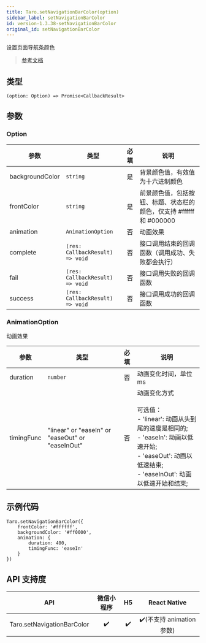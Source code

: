 ```yaml
---
title: Taro.setNavigationBarColor(option)
sidebar_label: setNavigationBarColor
id: version-1.3.38-setNavigationBarColor
original_id: setNavigationBarColor
---
```


设置页面导航条颜色

> [参考文档](https://developers.weixin.qq.com/miniprogram/dev/api/ui/navigation-bar/wx.setNavigationBarColor.html)

## 类型

```tsx
(option: Option) => Promise<CallbackResult>
```

## 参数

### Option

| 参数 | 类型 | 必填 | 说明 |
| --- | --- | :---: | --- |
| backgroundColor | `string` | 是 | 背景颜色值，有效值为十六进制颜色 |
| frontColor | `string` | 是 | 前景颜色值，包括按钮、标题、状态栏的颜色，仅支持 #ffffff 和 #000000 |
| animation | `AnimationOption` | 否 | 动画效果 |
| complete | `(res: CallbackResult) => void` | 否 | 接口调用结束的回调函数（调用成功、失败都会执行） |
| fail | `(res: CallbackResult) => void` | 否 | 接口调用失败的回调函数 |
| success | `(res: CallbackResult) => void` | 否 | 接口调用成功的回调函数 |

### AnimationOption

动画效果

| 参数 | 类型 | 必填 | 说明 |
| --- | --- | :---: | --- |
| duration | `number` | 否 | 动画变化时间，单位 ms |
| timingFunc | "linear" or "easeIn" or "easeOut" or "easeInOut" | 否 | 动画变化方式<br /><br />可选值：<br />- 'linear': 动画从头到尾的速度是相同的;<br />- 'easeIn': 动画以低速开始;<br />- 'easeOut': 动画以低速结束;<br />- 'easeInOut': 动画以低速开始和结束; |

## 示例代码

```tsx
Taro.setNavigationBarColor({
    frontColor: '#ffffff',
    backgroundColor: '#ff0000',
    animation: {
        duration: 400,
        timingFunc: 'easeIn'
    }
})
```

## API 支持度

| API | 微信小程序 | H5 | React Native |
| :---: | :---: | :---: | :---: |
| Taro.setNavigationBarColor | ✔️ | ✔️ | ✔️(不支持 animation 参数) |
